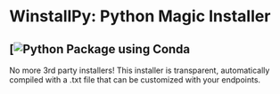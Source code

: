 # WinstallPy: Python Magic Installer

[![Python Package using Conda](https://github.com/aghastmuffin/WinstallPy/actions/workflows/python-package-conda.yml/badge.svg)
---
No more 3rd party installers! This installer is transparent, automatically compiled with a .txt file that can be customized with your endpoints.
